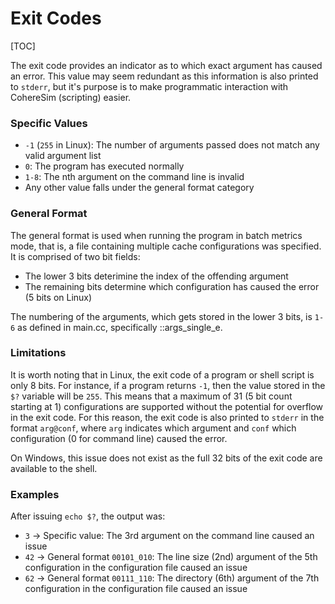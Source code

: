 # Exit Codes

[TOC]

The exit code provides an indicator as to which exact argument has caused an error. This value may seem redundant as this information is also printed to `stderr`, but it's purpose is to make programmatic interaction with CohereSim (scripting) easier.

### Specific Values

- `-1` (`255` in Linux): The number of arguments passed does not match any valid argument list
- `0`: The program has executed normally
- `1-8`: The nth argument on the command line is invalid
- Any other value falls under the general format category

### General Format

The general format is used when running the program in batch metrics mode, that is, a file containing multiple cache configurations was specified. It is comprised of two bit fields:
- The lower 3 bits deterimine the index of the offending argument
- The remaining bits determine which configuration has caused the error (5 bits on Linux)

The numbering of the arguments, which gets stored in the lower 3 bits, is `1-6` as defined in main.cc, specifically ::args_single_e.

### Limitations

It is worth noting that in Linux, the exit code of a program or shell script is only 8 bits. For instance, if a program returns `-1`, then the value stored in the `$?` variable will be `255`. This means that a maximum of 31 (5 bit count starting at 1) configurations are supported without the potential for overflow in the exit code. For this reason, the exit code is also printed to `stderr` in the format `arg@conf`, where `arg` indicates which argument and `conf` which configuration (0 for command line) caused the error.

On Windows, this issue does not exist as the full 32 bits of the exit code are available to the shell.

### Examples

After issuing `echo $?`, the output was:
- `3` -> Specific value: The 3rd argument on the command line caused an issue
- `42` -> General format `00101_010`: The line size (2nd) argument of the 5th configuration in the configuration file caused an issue
- `62` -> General format `00111_110`: The directory (6th) argument of the 7th configuration in the configuration file caused an issue
